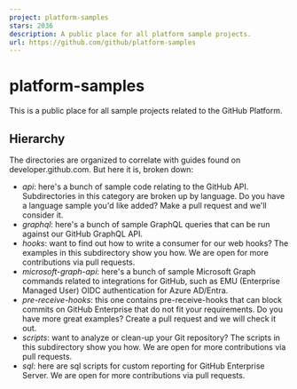 ```yaml
---
project: platform-samples
stars: 2036
description: A public place for all platform sample projects.
url: https://github.com/github/platform-samples
---
```


platform-samples
================

This is a public place for all sample projects related to the GitHub Platform.

Hierarchy
---------

The directories are organized to correlate with guides found on developer.github.com. But here it is, broken down:

-   _api_: here's a bunch of sample code relating to the GitHub API. Subdirectories in this category are broken up by language. Do you have a language sample you'd like added? Make a pull request and we'll consider it.
-   _graphql_: here's a bunch of sample GraphQL queries that can be run against our GitHub GraphQL API.
-   _hooks_: want to find out how to write a consumer for our web hooks? The examples in this subdirectory show you how. We are open for more contributions via pull requests.
-   _microsoft-graph-api_: here's a bunch of sample Microsoft Graph commands related to integrations for GitHub, such as EMU (Enterprise Managed User) OIDC authentication for Azure AD/Entra.
-   _pre-receive-hooks_: this one contains pre-receive-hooks that can block commits on GitHub Enterprise that do not fit your requirements. Do you have more great examples? Create a pull request and we will check it out.
-   _scripts_: want to analyze or clean-up your Git repository? The scripts in this subdirectory show you how. We are open for more contributions via pull requests.
-   _sql_: here are sql scripts for custom reporting for GitHub Enterprise Server. We are open for more contributions via pull requests.
